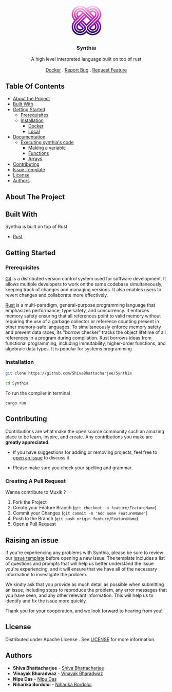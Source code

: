 <p align="center">
  <a href="https://github.com/ShivaBhattacharjee/Synthia">
    <img src="./assets/synthia.png" alt="Logo" width="100px" >
  </a>
<br/>
  <h3 align="center">Synthia</h3>
  <p align="center">
    A high level interpreted language built on top of rust
    <br/>
    <br/>
    <a href="https://muxik.netlify.app/">Docker</a>
    .
    <a href="https://github.com/ShivaBhattacharjee/synthia/issues">Report Bug</a>
    .
    <a href="https://github.com/ShivaBhattacharjee/synthia/issues">Request Feature</a>
  </p>
</p>

## Table Of Contents

- [About the Project](#about-the-project)
- [Built With](#built-with)
- [Getting Started](#getting-started)
  - [Prerequisites](#prerequisites)
  - [Installation](#installation)
    - [Docker](#docker-install)
    - [Local](#local-install)
- [Documentation](#documentation)
  - [Executing synthia's code](#code-execution)
    - [Making a variable](#make-a-variable)
    - [Functions](#defining-func)
    - [Arrays](#arrays)
- [Contributing](#contributing)
- [Issue Template](#raising-an-issue)
- [License](#license)
- [Authors](#authors)

## About The Project

## Built With

Synthia is built on top of Rust

- [Rust](https://www.rust-lang.org/)

## Getting Started

### Prerequisites

<a href="https://git-scm.com/downloads" >Git</a> is a distributed version control system used for software development. It allows multiple developers to work on the same codebase simultaneously, keeping track of changes and managing versions. It also enables users to revert changes and collaborate more effectively.

<a href="https://nodejs.org/en/download/">Rust</a> is a multi-paradigm, general-purpose programming language that emphasizes performance, type safety, and concurrency. It enforces memory safety ensuring that all references point to valid memory without requiring the use of a garbage collector or reference counting present in other memory-safe languages. To simultaneously enforce memory safety and prevent data races, its "borrow checker" tracks the object lifetime of all references in a program during compilation. Rust borrows ideas from functional programming, including immutability, higher-order functions, and algebraic data types. It is popular for systems programming

### Installation

```sh
git clone https://github.com/ShivaBhattacharjee/Synthia
```

```sh
cd Synthia
```

To run the compiler in terminal

```
cargo run
```

## Contributing

Contributions are what make the open source community such an amazing place to be learn, inspire, and create. Any contributions you make are **greatly appreciated**.

- If you have suggestions for adding or removing projects, feel free to [open an issue](https://github.com/ShivaBhattacharjee/synthia/issues) to discuss it

- Please make sure you check your spelling and grammar.

### Creating A Pull Request

Wanna contribute to Muxik ?

1. Fork the Project
2. Create your Feature Branch (`git checkout -b feature/FeatureName`)
3. Commit your Changes (`git commit -m 'Add some FeatureName'`)
4. Push to the Branch (`git push origin feature/FeatureName`)
5. Open a Pull Request

## Raising an issue

If you're experiencing any problems with Synthia, please be sure to review our [issue template](https://github.com/ShivaBhattacharjee/synthia/tree/main/.github/ISSUE_TEMPLATE) before opening a new issue. The template includes a list of questions and prompts that will help us better understand the issue you're experiencing, and it will ensure that we have all of the necessary information to investigate the problem.

We kindly ask that you provide as much detail as possible when submitting an issue, including steps to reproduce the problem, any error messages that you have seen, and any other relevant information. This will help us to identify and fix the issue more quickly.

Thank you for your cooperation, and we look forward to hearing from you!

## License

Distributed under Apache License . See [LICENSE](https://github.com/ShivaBhattacharjee/synthia/blob/main/LICENSE) for more information.

## Authors

- **Shiva Bhattacharjee** - [Shiva Bhattacharjee](https://github.com/ShivaBhattacharjee)
- **Vinayak Bharadwaz** - [Vinayak Bharadwaz](https://github.com/VinayakBharadwaz)
- **Nipu Das** - [Nipu Das](https://github.com/nipudas29)
- **Niharika Bordoloi** - [Niharika Bordoloi](https://github.com/nihharika)
